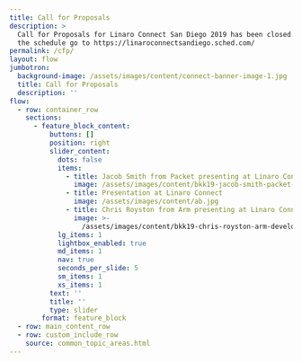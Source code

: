 ```yaml
---
title: Call for Proposals
description: >
  Call for Proposals for Linaro Connect San Diego 2019 has been closed. To view
  the schedule go to https://linaroconnectsandiego.sched.com/
permalink: /cfp/
layout: flow
jumbotron:
  background-image: /assets/images/content/connect-banner-image-1.jpg
  title: Call for Proposals
  description: ''
flow:
  - row: container_row
    sections:
      - feature_block_content:
          buttons: []
          position: right
          slider_content:
            dots: false
            items:
              - title: Jacob Smith from Packet presenting at Linaro Connect
                image: /assets/images/content/bkk19-jacob-smith-packet-keynote.jpg
              - title: Presentation at Linaro Connect
                image: /assets/images/content/ab.jpg
              - title: Chris Royston from Arm presenting at Linaro Connect
                image: >-
                  /assets/images/content/bkk19-chris-royston-arm-developer-talk.jpg
            lg_items: 1
            lightbox_enabled: true
            md_items: 1
            nav: true
            seconds_per_slide: 5
            sm_items: 1
            xs_items: 1
          text: ''
          title: ''
          type: slider
        format: feature_block
  - row: main_content_row
  - row: custom_include_row
    source: common_topic_areas.html
---
```

